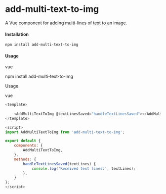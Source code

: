 # add-multi-text-to-img

A Vue component for adding multi-lines of text to an image.

#### Installation

```bash
npm install add-multi-text-to-img
```
#### Usage

vue

npm install add-multi-text-to-img

Usage

vue

``` javascript
<template>
    
    <AddMultiTextToImg @textLinesSaved="handleTextLinesSaved"></AddMultiTextToImg>
</template>

<script>
import AddMultiTextToImg from 'add-multi-text-to-img';

export default {
    components: {
        AddMultiTextToImg,
    },
    methods: {
        handleTextLinesSaved(textLines) {
            console.log('Received text lines:', textLines);
        },
    }
};
</script>
